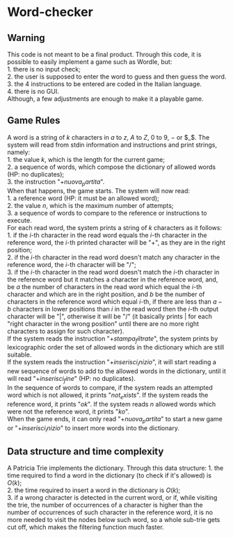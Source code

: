 # Word-checker

## Warning

This code is not meant to be a final product. Through this code, it is possible to easily implement a game such as Wordle, but:<br/>
    1. there is no input check;<br/>
    2. the user is supposed to enter the word to guess and then guess the word.<br/>
    3. the 4 instructions to be entered are coded in the Italian language.<br/>
    4. there is no GUI.<br/>
Although, a few adjustments are enough to make it a playable game.

## Game Rules

A word is a string of $k$ characters in $a$ to $z$, $A$ to $Z$, $0$ to $9$, $-$ or $_$.
The system will read from stdin information and instructions and print strings, namely:<br/>
    1. the value $k$, which is the length for the current game;<br/>
    2. a sequence of words, which compose the dictionary of allowed words (HP: no duplicates);<br/>
    3. the instruction "$+nuova_partita$".<br/>
When that happens, the game starts. The system will now read:<br/>
    1. a reference word (HP: it must be an allowed word);<br/>
    2. the value $n$, which is the maximum number of attempts;<br/>
    3. a sequence of words to compare to the reference or instructions to execute.<br/>
For each read word, the system prints a string of $k$ characters as it follows:<br/>
    1. if the $i$-th character in the read word equals the $i$-th character in the reference word, the $i$-th printed character will be "$+$", as they are in the right position;<br/>
    2. if the $i$-th character in the read word doesn't match any character in the reference word, the $i$-th character will be "$/$";<br/>
    3. if the $i$-th character in the read word doesn't match the $i$-th character in the reference word but it matches a character in the reference word, and, be $a$ the number of characters in the read word which equal the $i$-th character and which are in the right position, and $b$ be the number of characters in the reference word which equal $i$-th, if there are less than $a-b$ characters in lower positions than $i$ in the read word then the $i$-th output character will be "$|$", otherwise it will be "$/$" (it basically prints $|$ for each "right character in the wrong position" until there are no more right characters to assign for such character).<br/>
If the system reads the instruction "$+stampa_filtrate$", the system prints by lexicographic order the set of allowed words in the dictionary which are still suitable.<br/>
If the system reads the instruction "$+inserisci_inizio$", it will start reading a new sequence of words to add to the allowed words in the dictionary, until it will read "$+inserisci_fine$" (HP: no duplicates).<br/>
In the sequence of words to compare, if the system reads an attempted word which is not allowed, it prints "$not_exists$". If the system reads the reference word, it prints "$ok$". If the system reads $n$ allowed words which were not the reference word, it prints "$ko$".<br/>
When the game ends, it can only read "$+nuova_partita$" to start a new game or "$+inserisci_inizio$" to insert more words into the dictionary.<br/>

## Data structure and time complexity

A Patricia Trie implements the dictionary. Through this data structure:
    1. the time required to find a word in the dictionary (to check if it's allowed) is $O(k)$;<br/>
    2. the time required to insert a word in the dictionary is $O(k)$;<br/>
    3. if a wrong character is detected in the current word, or if, while visiting the trie, the number of occurrences of a character is higher than the number of occurrences of such character in the reference word, it is no more needed to visit the nodes below such word, so a whole sub-trie gets cut off, which makes the filtering function much faster.
    


